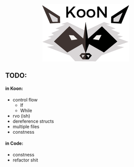 <p align="center">
  <img src="Koon.png" alt="Koon logo"/>
</p>

## TODO:

#### in Koon:
* control flow
  * If
  * While
* rvo (ish)
* dereference structs
* multiple files
* constness

#### in Code:
* constness
* refactor shit
